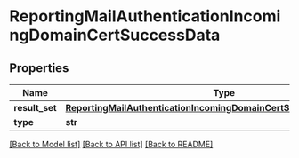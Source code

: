 # ReportingMailAuthenticationIncomingDomainCertSuccessData

## Properties
Name | Type | Description | Notes
------------ | ------------- | ------------- | -------------
**result_set** | [**ReportingMailAuthenticationIncomingDomainCertSuccessDataResultSet**](ReportingMailAuthenticationIncomingDomainCertSuccessDataResultSet.md) |  | [optional] 
**type** | **str** |  | [optional] 

[[Back to Model list]](../README.md#documentation-for-models) [[Back to API list]](../README.md#documentation-for-api-endpoints) [[Back to README]](../README.md)

